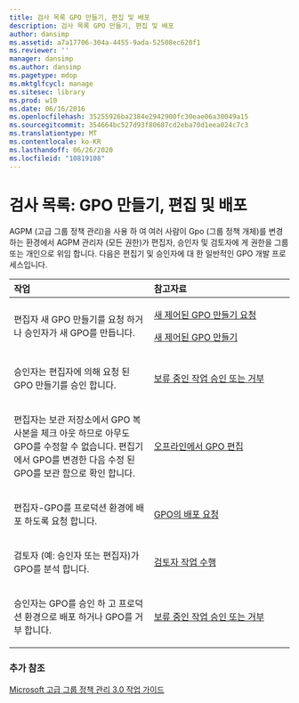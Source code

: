 ```yaml
---
title: 검사 목록 GPO 만들기, 편집 및 배포
description: 검사 목록 GPO 만들기, 편집 및 배포
author: dansimp
ms.assetid: a7a17706-304a-4455-9ada-52508ec620f1
ms.reviewer: ''
manager: dansimp
ms.author: dansimp
ms.pagetype: mdop
ms.mktglfcycl: manage
ms.sitesec: library
ms.prod: w10
ms.date: 06/16/2016
ms.openlocfilehash: 35255926ba2384e2942900fc30eae06a30049a15
ms.sourcegitcommit: 354664bc527d93f80687cd2eba70d1eea024c7c3
ms.translationtype: MT
ms.contentlocale: ko-KR
ms.lasthandoff: 06/26/2020
ms.locfileid: "10819108"
---
```

# 검사 목록: GPO 만들기, 편집 및 배포


AGPM (고급 그룹 정책 관리)을 사용 하 여 여러 사람이 Gpo (그룹 정책 개체)를 변경 하는 환경에서 AGPM 관리자 (모든 권한)가 편집자, 승인자 및 검토자에 게 권한을 그룹 또는 개인으로 위임 합니다. 다음은 편집기 및 승인자에 대 한 일반적인 GPO 개발 프로세스입니다.

<table>
<colgroup>
<col width="50%" />
<col width="50%" />
</colgroup>
<thead>
<tr class="header">
<th align="left">작업</th>
<th align="left">참고자료</th>
</tr>
</thead>
<tbody>
<tr class="odd">
<td align="left"><p>편집자 새 GPO 만들기를 요청 하거나 승인자가 새 GPO를 만듭니다.</p></td>
<td align="left"><p><a href="request-the-creation-of-a-new-controlled-gpo-agpm30ops.md" data-raw-source="[Request the Creation of a New Controlled GPO](request-the-creation-of-a-new-controlled-gpo-agpm30ops.md)">새 제어된 GPO 만들기 요청</a></p>
<p><a href="create-a-new-controlled-gpo-agpm30ops.md" data-raw-source="[Create a New Controlled GPO](create-a-new-controlled-gpo-agpm30ops.md)">새 제어된 GPO 만들기</a></p></td>
</tr>
<tr class="even">
<td align="left"><p>승인자는 편집자에 의해 요청 된 GPO 만들기를 승인 합니다.</p></td>
<td align="left"><p><a href="approve-or-reject-a-pending-action-agpm30ops.md" data-raw-source="[Approve or Reject a Pending Action](approve-or-reject-a-pending-action-agpm30ops.md)">보류 중인 작업 승인 또는 거부</a></p></td>
</tr>
<tr class="odd">
<td align="left"><p>편집자는 보관 저장소에서 GPO 복사본을 체크 아웃 하므로 아무도 GPO를 수정할 수 없습니다. 편집기에서 GPO를 변경한 다음 수정 된 GPO를 보관 함으로 확인 합니다.</p></td>
<td align="left"><p><a href="edit-a-gpo-offline-agpm30ops.md" data-raw-source="[Edit a GPO Offline](edit-a-gpo-offline-agpm30ops.md)">오프라인에서 GPO 편집</a></p></td>
</tr>
<tr class="even">
<td align="left"><p>편집자-GPO를 프로덕션 환경에 배포 하도록 요청 합니다.</p></td>
<td align="left"><p><a href="request-deployment-of-a-gpo-agpm30ops.md" data-raw-source="[Request Deployment of a GPO](request-deployment-of-a-gpo-agpm30ops.md)">GPO의 배포 요청</a></p></td>
</tr>
<tr class="odd">
<td align="left"><p>검토자 (예: 승인자 또는 편집자)가 GPO를 분석 합니다.</p></td>
<td align="left"><p><a href="performing-reviewer-tasks-agpm30ops.md" data-raw-source="[Performing Reviewer Tasks](performing-reviewer-tasks-agpm30ops.md)">검토자 작업 수행</a></p></td>
</tr>
<tr class="even">
<td align="left"><p>승인자는 GPO를 승인 하 고 프로덕션 환경으로 배포 하거나 GPO를 거부 합니다.</p></td>
<td align="left"><p><a href="approve-or-reject-a-pending-action-agpm30ops.md" data-raw-source="[Approve or Reject a Pending Action](approve-or-reject-a-pending-action-agpm30ops.md)">보류 중인 작업 승인 또는 거부</a></p></td>
</tr>
</tbody>
</table>

 

### 추가 참조

[Microsoft 고급 그룹 정책 관리 3.0 작업 가이드](operations-guide-for-microsoft-advanced-group-policy-management-30-agpm30ops.md)

 

 





